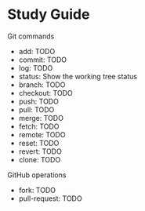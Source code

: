 # Study Guide

Git commands
- add: TODO
- commit: TODO
- log: TODO
- status: Show the working tree status
- branch: TODO
- checkout: TODO
- push: TODO
- pull: TODO
- merge: TODO
- fetch: TODO
- remote: TODO
- reset: TODO
- revert: TODO
- clone: TODO

GitHub operations
- fork: TODO
- pull-request: TODO
